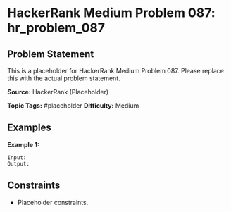 # HackerRank Medium Problem 087: hr_problem_087

## Problem Statement

This is a placeholder for HackerRank Medium Problem 087.
Please replace this with the actual problem statement.

**Source:** HackerRank (Placeholder)

**Topic Tags:** #placeholder
**Difficulty:** Medium

## Examples

**Example 1:**

```
Input:
Output:
```

## Constraints

- Placeholder constraints.
